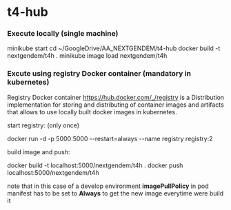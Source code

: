 # t4-hub


### Execute locally (single machine)

minikube start
cd ~/GoogleDrive/AA_NEXTGENDEM/t4-hub
docker build -t nextgendem/t4h .
minikube image load nextgendem/t4h


### Excute using registry Docker container (mandatory in kubernetes)
Registry Docker container https://hub.docker.com/_/registry is a Distribution implementation for storing and distributing
of container images and artifacts that allows to use locally built docker images in kubernetes.

start registry: (only once)

docker run -d -p 5000:5000 --restart=always --name registry registry:2

build image and push:

docker build -t localhost:5000/nextgendem/t4h . 
docker push localhost:5000/nextgendem/t4h

note that in this case of a develop environment __imagePullPolicy__ in pod manifest has to be set to __Always__ to get 
the new image everytime were build it
